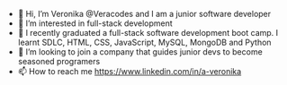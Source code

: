 - 👋 Hi, I’m Veronika @Veracodes and I am a junior software developer
- 👀 I’m interested in full-stack development
- 🌱 I recently graduated a full-stack software development boot camp. I learnt SDLC, HTML, CSS, JavaScript, MySQL, MongoDB and Python
- 💞️ I’m looking to join a company that guides junior devs to become seasoned programers
- 📫 How to reach me https://www.linkedin.com/in/a-veronika

<!---
Veracodes/Veracodes is a ✨ special ✨ repository because its `README.md` (this file) appears on your GitHub profile.
You can click the Preview link to take a look at your changes.
--->
